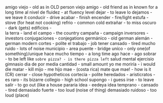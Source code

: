amigo viejo - old as in OLD person
viejo amigo - old friend as in known for a long time
al nivel de fluidez - at fluency level
dejar - to leave
lo dejamos - we leave it
conducir - drive
acabar - finish
encender - fire/light
estufa - stove (for heat not cooking)
refrio - common cold
extrañar - to miss
oscuro - dark (gets)
edificios -  
la terra - land
el campo - the country
campaña - campaign
inversores - investors
conjugaciones - conjegations
germánico - old german
alemán - german modern
cortes - polite
el trabajo - job
tener cansado -  tired
mucho ruido - lots of noise
municipio - area
puente - bridge
uníco - only one(of something)/unique
hace mucho tiempo - a long time ago
hace - ago
sobrar - to be left like `sobre pizza? - is there pizza left`
salud mental
ejercisio
gimnasio
dia de por media
cantidad - small amount
yo me moriría - i would die
matar - kill
mijo - me hijo
mae - (costa rica) mate
que mae! - how is it (CR)
cerrar - close
hypotheticos 
cortecia - polite
heredados - 
aristicratos - 
es raro - its bizarre
collegio - high school
supongo - i guess
irse - to leave
salir - to go out (like a house 
pararia 
idea - eedeya idea
temprano - 
cansado - tired 
demasiado fuerte - too loud (noise of thing)
demasiado ruidoso - too loud (place)

<!--stackedit_data:
eyJoaXN0b3J5IjpbLTk4NTk2MTQyMywyNDcxMzY5NjMsMTY0OT
EzMDA1MSw2Mjc5ODkwMjcsLTEzODU0NzAwOTJdfQ==
-->